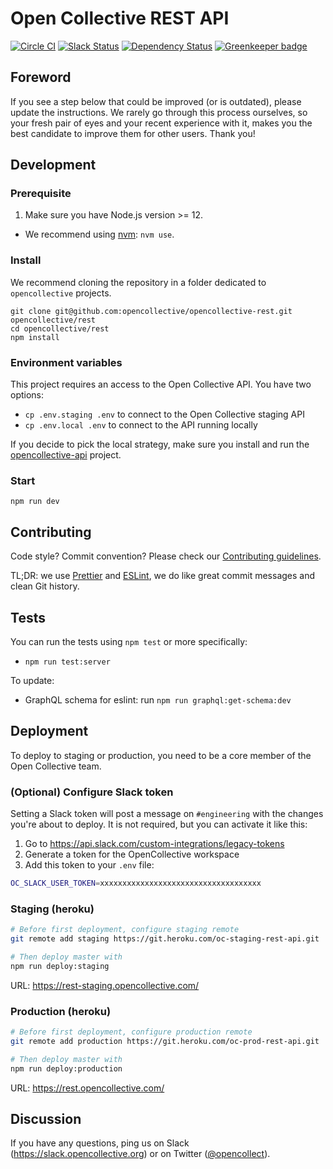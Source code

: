 # Open Collective REST API

[![Circle CI](https://circleci.com/gh/opencollective/opencollective-rest/tree/master.svg?style=shield)](https://circleci.com/gh/opencollective/opencollective-rest/tree/master)
[![Slack Status](https://slack.opencollective.org/badge.svg)](https://slack.opencollective.org)
[![Dependency Status](https://david-dm.org/opencollective/opencollective-rest/status.svg)](https://david-dm.org/opencollective/opencollective-rest)
[![Greenkeeper badge](https://badges.greenkeeper.io/opencollective/opencollective-rest.svg)](https://greenkeeper.io/)

## Foreword

If you see a step below that could be improved (or is outdated), please update the instructions. We rarely go through this process ourselves, so your fresh pair of eyes and your recent experience with it, makes you the best candidate to improve them for other users. Thank you!

## Development

### Prerequisite

1. Make sure you have Node.js version >= 12.

- We recommend using [nvm](https://github.com/creationix/nvm): `nvm use`.

### Install

We recommend cloning the repository in a folder dedicated to `opencollective` projects.

```
git clone git@github.com:opencollective/opencollective-rest.git opencollective/rest
cd opencollective/rest
npm install
```

### Environment variables

This project requires an access to the Open Collective API. You have two options:

- `cp .env.staging .env` to connect to the Open Collective staging API
- `cp .env.local .env` to connect to the API running locally

If you decide to pick the local strategy, make sure you install and run the [opencollective-api](https://github.com/opencollective/opencollective-api) project.

### Start

```
npm run dev
```

## Contributing

Code style? Commit convention? Please check our [Contributing guidelines](CONTRIBUTING.md).

TL;DR: we use [Prettier](https://prettier.io/) and [ESLint](https://eslint.org/), we do like great commit messages and clean Git history.

## Tests

You can run the tests using `npm test` or more specifically:

- `npm run test:server`

To update:

- GraphQL schema for eslint: run `npm run graphql:get-schema:dev`

## Deployment

To deploy to staging or production, you need to be a core member of the Open Collective team.

### (Optional) Configure Slack token

Setting a Slack token will post a message on `#engineering` with the changes you're
about to deploy. It is not required, but you can activate it like this:

1. Go to https://api.slack.com/custom-integrations/legacy-tokens
2. Generate a token for the OpenCollective workspace
3. Add this token to your `.env` file:

```bash
OC_SLACK_USER_TOKEN=xxxxxxxxxxxxxxxxxxxxxxxxxxxxxxxxxxxx
```

### Staging (heroku)

```bash
# Before first deployment, configure staging remote
git remote add staging https://git.heroku.com/oc-staging-rest-api.git

# Then deploy master with
npm run deploy:staging
```

URL: https://rest-staging.opencollective.com/

### Production (heroku)

```bash
# Before first deployment, configure production remote
git remote add production https://git.heroku.com/oc-prod-rest-api.git

# Then deploy master with
npm run deploy:production
```

URL: https://rest.opencollective.com/

## Discussion

If you have any questions, ping us on Slack
(https://slack.opencollective.org) or on Twitter
([@opencollect](https://twitter.com/opencollect)).
